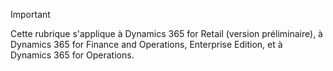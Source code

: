 > [!IMPORTANT]
> Cette rubrique s'applique à Dynamics 365 for Retail (version préliminaire), à Dynamics 365 for Finance and Operations, Enterprise Edition, et à Dynamics 365 for Operations.
